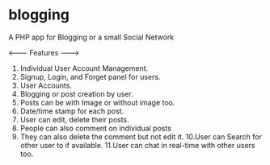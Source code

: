 # blogging
A PHP app for Blogging or a small Social Network 

<--- Features --->

1. Individual User Account Management.
2. Signup, Login, and Forget panel for users.
3. User Accounts.
4. Blogging or post creation by user.
5. Posts can be with Image or without image too.
6. Date/time stamp for each post.
7. User can edit, delete their posts.
8. People can also comment on individual posts 
9. They can also delete the comment but not edit it.
10.User can Search for other user to if available.
11.User can chat in real-time with other users too.

